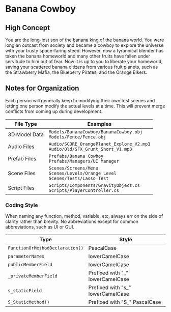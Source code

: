 # Banana Cowboy
## High Concept
You are the long-lost son of the banana king of the banana world. You were long an outcast from society and became a cowboy to explore the universe with your trusty space-faring steed. However, now a tyrannical blender has taken the banana homeworld and many other fruits have fallen under servitude to him out of fear. Now it is up to you to liberate your homeworld, saving your scattered banana citizens from various fruit planets, such as the Strawberry Mafia, the Blueberry Pirates, and the Orange Bikers.


## Notes for Organization

Each person will generally keep to modifying their own test scenes and letting one person modify the actual levels at a time. 
This will prevent merge conflicts from coming up during development.

| File Type | Examples |
| --------- | -------- |
| 3D Model Data | `Models/BananaCowboy/BananaCowboy.obj` <br/> `Models/Fence/Fence.obj`|
| Audio Files | `Audio/SCORE_OrangePlanet_Explore_V2.mp3` <br/> `Audio/Old/SFX_Grunt_Short_V1.mp3` |
| Prefab Files | `Prefabs/Banana Cowboy` <br/> `Prefabs/Managers/UI Manager` |
| Scene Files | `Scenes/Screens/Menu` <br/> `Scenes/Levels/Orange Level` <br/> `Scenes/Tests/Lasso Test` |
| Script Files | `Scripts/Components/GravityObject.cs` <br/> `Scripts/PlayerController.cs` |

### Coding Style
When naming any function, method, variable, etc, always err on the side of clarity rather than brevity. 
No abbreviations except for common abbreviations, such as UI or GUI.

| Type | Style |
| ---- | ----- |
| `FunctionOrMethodDeclaration()` | PascalCase |
| `parameterNames` | lowerCamelCase |
| `publicMemberField` | lowerCamelCase |
| `_privateMemberField` | Prefixed with "_" lowerCamelCase |
| `s_staticField` | Prefixed with "s_" lowerCamelCase |
| `S_StaticMethod()` | Prefixed with "S_" PascalCase |

